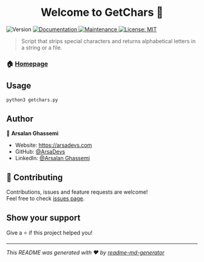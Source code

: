 <h1 align="center">Welcome to GetChars 👋</h1>
<p>
  <img alt="Version" src="https://img.shields.io/badge/version-1.0-blue.svg?cacheSeconds=2592000" />
  <a href="https://github.com/ArsaDevs/getchars" target="_blank">
    <img alt="Documentation" src="https://img.shields.io/badge/documentation-yes-brightgreen.svg" />
  </a>
  <a href="https://github.com/kefranabg/readme-md-generator/graphs/commit-activity" target="_blank">
    <img alt="Maintenance" src="https://img.shields.io/badge/Maintained%3F-yes-green.svg" />
  </a>
  <a href="#" target="_blank">
    <img alt="License: MIT" src="https://img.shields.io/github/license/ArsaDevs/GetChars" />
  </a>
</p>

> Script that strips special characters and returns alphabetical letters in a string or a file.

### 🏠 [Homepage](https://github.com/ArsaDevs/getchars)

## Usage

```sh
python3 getchars.py
```

## Author

👤 **Arsalan Ghassemi**

* Website: https://arsadevs.com
* GitHub: [@ArsaDevs](https://github.com/ArsaDevs)
* LinkedIn: [@Arsalan Ghassemi](https://linkedin.com/in/aghassemi1)

## 🤝 Contributing

Contributions, issues and feature requests are welcome!<br />Feel free to check [issues page](https://github.com/ArsaDevs/getchars/issues). 

## Show your support

Give a ⭐️ if this project helped you!

***
_This README was generated with ❤️ by [readme-md-generator](https://github.com/kefranabg/readme-md-generator)_